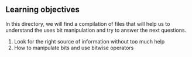 ## Learning objectives

In this directory, we will find a compilation of files that will help us to understand the uses bit manipulation and try to answer the next questions.

1.  Look for the right source of information without too much help
2.  How to manipulate bits and use bitwise operators
